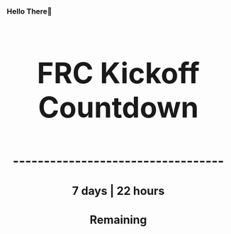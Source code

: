 ### Hello There👋

<!---START-TIMER--->
<h3 align='center' style='font-size: 64px;'>FRC Kickoff Countdown</h3>
<h3 align='center' style='font-size: 30px;'>----------------------------------</h3>
<h3 align='center' style='font-size: 25px;'>7 days | 22 hours</h3>
<h3 align='center' style='font-size: 25px;'>Remaining</h3>
<!---END-TIMER--->
